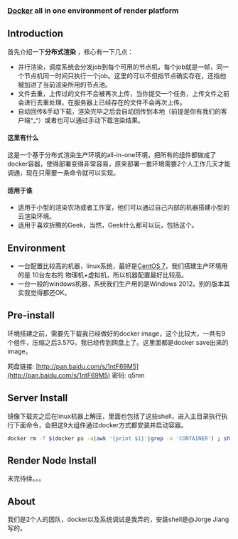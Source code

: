### [Docker](https://www.docker.com/) all in one environment of render platform

## Introduction
首先介绍一下**分布式渲染** ，核心有一下几点：
* 并行渲染，调度系统会分发job到每个可用的节点机，每个job就是一帧，同一个节点机同一时间只执行一个job。这里的可以不但指节点确实存在，还指他被加进了当前渲染所用的节点池。
* 文件去重，上传过的文件不会被再次上传，当你提交一个任务，上传文件之前会进行去重处理，在服务器上已经存在的文件不会再次上传。
* 自动回传&手动下载，渲染完毕之后会自动回传到本地（前提是你有我们的客户端^_^）或者也可以通过手动下载渲染结果。
#### 这里有什么
这是一个基于分布式渲染生产环境的all-in-one环境，把所有的组件都做成了docker容器，使得部署变得非常容易，原来部署一套环境需要2个人工作几天才能调通，现在只需要一条命令就可以实现。
#### 适用于谁
* 适用于小型的渲染农场或者工作室，他们可以通过自己内部的机器搭建小型的云渲染环境。
* 适用于喜欢折腾的Geek，当然，Geek什么都可以玩，包括这个。

## Environment
* 一台配置比较高的机器，linux系统，最好是[CentOS 7](https://www.centos.org/download/)，我们搭建生产环境用的是 10台左右的 物理机+虚拟机，所以机器配置最好比较高。
* 一台一般的windows机器，系统我们生产用的是Windows 2012。别的版本其实我觉得都还OK。

## Pre-install
环境搭建之前，需要先下载我已经做好的docker image，这个比较大，一共有9个组件，压缩之后3.57G，我已经传到网盘上了。这里面都是docker save出来的image。  

网盘链接: [http://pan.baidu.com/s/1ntF69M5](http://pan.baidu.com/s/1ntF69M5) 密码: q5nm

## Server Install
镜像下载完之后在linux机器上解压，里面也包括了这些shell，进入主目录执行执行下面命令，会把这9大组件通过docker方式都安装并启动容器。
```bash
docker rm -f $(docker ps -a|awk '{print $1}'|grep -v 'CONTAINER') ; sh -x install_xrender_all.sh `pwd`
```
## Render Node Install 
未完待续。。。
## About

我们是2个人的团队，docker以及系统调试是我弄的，安装shell是@Jorge Jiang写的。
